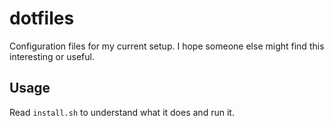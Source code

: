 # dotfiles

Configuration files for my current setup. I hope someone else might find this
interesting or useful.

## Usage

Read `install.sh` to understand what it does and run it.
